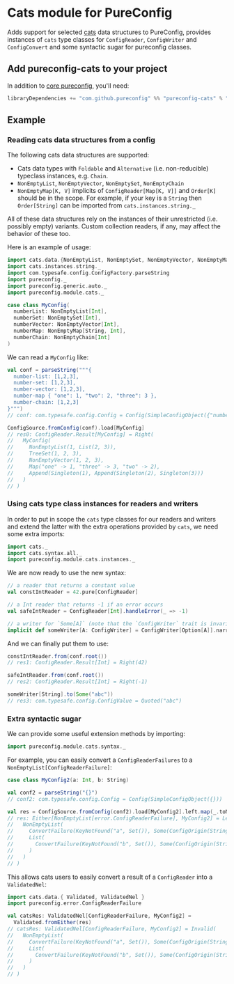 # Cats module for PureConfig

Adds support for selected [cats](http://typelevel.org/cats/) data structures to PureConfig, provides instances of
`cats` type classes for `ConfigReader`,  `ConfigWriter` and `ConfigConvert` and some syntactic sugar for pureconfig
classes.

## Add pureconfig-cats to your project

In addition to [core pureconfig](https://github.com/pureconfig/pureconfig), you'll need:

```scala
libraryDependencies += "com.github.pureconfig" %% "pureconfig-cats" % "0.15.0"
```

## Example

### Reading cats data structures from a config

The following cats data structures are supported: 

* Cats data types with `Foldable` and `Alternative` (i.e. non-reducible) typeclass instances, e.g. `Chain`.
* `NonEmptyList`, `NonEmptyVector`, `NonEmptySet`, `NonEmptyChain`
* `NonEmptyMap[K, V]` implicits of `ConfigReader[Map[K, V]]` and `Order[K]` should be in the scope.
For example, if your key is a `String` then `Order[String]` can be imported from `cats.instances.string._`

All of these data structures rely on the instances of their unrestricted (i.e. possibly empty) variants.
Custom collection readers, if any, may affect the behavior of these too.

Here is an example of usage:

```scala
import cats.data.{NonEmptyList, NonEmptySet, NonEmptyVector, NonEmptyMap, NonEmptyChain}
import cats.instances.string._
import com.typesafe.config.ConfigFactory.parseString
import pureconfig._
import pureconfig.generic.auto._
import pureconfig.module.cats._

case class MyConfig(
  numberList: NonEmptyList[Int],
  numberSet: NonEmptySet[Int],
  numberVector: NonEmptyVector[Int],
  numberMap: NonEmptyMap[String, Int],
  numberChain: NonEmptyChain[Int]
)
```

We can read a `MyConfig` like:
```scala
val conf = parseString("""{
  number-list: [1,2,3],
  number-set: [1,2,3],
  number-vector: [1,2,3],
  number-map { "one": 1, "two": 2, "three": 3 },
  number-chain: [1,2,3]
}""")
// conf: com.typesafe.config.Config = Config(SimpleConfigObject({"number-chain":[1,2,3],"number-list":[1,2,3],"number-map":{"one":1,"three":3,"two":2},"number-set":[1,2,3],"number-vector":[1,2,3]}))

ConfigSource.fromConfig(conf).load[MyConfig]
// res0: ConfigReader.Result[MyConfig] = Right(
//   MyConfig(
//     NonEmptyList(1, List(2, 3)),
//     TreeSet(1, 2, 3),
//     NonEmptyVector(1, 2, 3),
//     Map("one" -> 1, "three" -> 3, "two" -> 2),
//     Append(Singleton(1), Append(Singleton(2), Singleton(3)))
//   )
// )
```

### Using cats type class instances for readers and writers

In order to put in scope the `cats` type classes for our readers and writers and extend the latter with the extra
operations provided by `cats`, we need some extra imports:

```scala
import cats._
import cats.syntax.all._
import pureconfig.module.cats.instances._
```

We are now ready to use the new syntax:

```scala
// a reader that returns a constant value
val constIntReader = 42.pure[ConfigReader]

// a Int reader that returns -1 if an error occurs
val safeIntReader = ConfigReader[Int].handleError(_ => -1)

// a writer for `Some[A]` (note that the `ConfigWriter` trait is invariant)
implicit def someWriter[A: ConfigWriter] = ConfigWriter[Option[A]].narrow[Some[A]]
```

And we can finally put them to use:

```scala
constIntReader.from(conf.root())
// res1: ConfigReader.Result[Int] = Right(42)

safeIntReader.from(conf.root())
// res2: ConfigReader.Result[Int] = Right(-1)

someWriter[String].to(Some("abc"))
// res3: com.typesafe.config.ConfigValue = Quoted("abc")
```

### Extra syntactic sugar

We can provide some useful extension methods by importing:

```scala
import pureconfig.module.cats.syntax._
```

For example, you can easily convert a `ConfigReaderFailures` to a `NonEmptyList[ConfigReaderFailure]`:

```scala
case class MyConfig2(a: Int, b: String)

val conf2 = parseString("{}")
// conf2: com.typesafe.config.Config = Config(SimpleConfigObject({}))

val res = ConfigSource.fromConfig(conf2).load[MyConfig2].left.map(_.toNonEmptyList)
// res: Either[NonEmptyList[error.ConfigReaderFailure], MyConfig2] = Left(
//   NonEmptyList(
//     ConvertFailure(KeyNotFound("a", Set()), Some(ConfigOrigin(String)), ""),
//     List(
//       ConvertFailure(KeyNotFound("b", Set()), Some(ConfigOrigin(String)), "")
//     )
//   )
// )
```

This allows cats users to easily convert a result of a `ConfigReader` into a `ValidatedNel`:

```scala
import cats.data.{ Validated, ValidatedNel }
import pureconfig.error.ConfigReaderFailure
```

```scala
val catsRes: ValidatedNel[ConfigReaderFailure, MyConfig2] =
  Validated.fromEither(res)
// catsRes: ValidatedNel[ConfigReaderFailure, MyConfig2] = Invalid(
//   NonEmptyList(
//     ConvertFailure(KeyNotFound("a", Set()), Some(ConfigOrigin(String)), ""),
//     List(
//       ConvertFailure(KeyNotFound("b", Set()), Some(ConfigOrigin(String)), "")
//     )
//   )
// )
```
